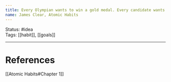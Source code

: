 ```yaml
---
title: Every Olympian wants to win a gold medal. Every candidate wants to get the job. And if successful and unsuccessful people share the same goals, then the goal cannot be what differentiates the winners from the losers.
name: James Clear, Atomic Habits
---
```


Status: #idea  
Tags: [[habit]], [[goals]]

---
# References
[[Atomic Habits#Chapter 1]]